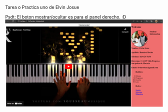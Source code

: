 Tarea o Practica uno de Elvin Josue

Psdt: El boton mostrar/ocultar es para el panel derecho. :D 
![Mi captura de pantalla](Practice.png)